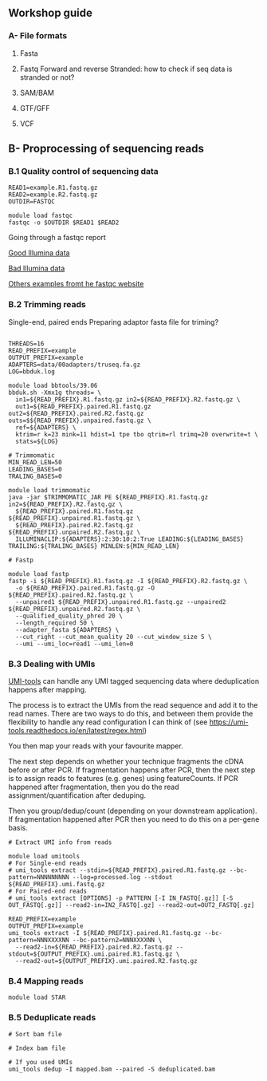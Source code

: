 ## Workshop guide

### A- File formats

1. Fasta
2. Fastq
  Forward and reverse
  Stranded: how to check if seq data is stranded or not?
  
4. SAM/BAM
5. GTF/GFF
6. VCF

## B- Proprocessing of sequencing reads
### B.1 Quality control of sequencing data 
```
READ1=example.R1.fastq.gz
READ2=example.R2.fastq.gz
OUTDIR=FASTQC

module load fastqc
fastqc -o $OUTDIR $READ1 $READ2
```

Going through a fastqc report

[Good Illumina data](https://www.bioinformatics.babraham.ac.uk/projects/fastqc/good_sequence_short_fastqc.html)

[Bad Illumina data](https://www.bioinformatics.babraham.ac.uk/projects/fastqc/bad_sequence_fastqc.html)

[Others examples fromt he fastqc website](https://www.bioinformatics.babraham.ac.uk/projects/fastqc/)

### B.2 Trimming reads

Single-end, paired ends
Preparing adaptor fasta file for triming?
```

THREADS=16
READ_PREFIX=example
OUTPUT_PREFIX=example
ADAPTERS=data/00adapters/truseq.fa.gz
LOG=bbduk.log

module load bbtools/39.06
bbduk.sh -Xmx1g threads= \
  in1=${READ_PREFIX}.R1.fastq.gz in2=${READ_PREFIX}.R2.fastq.gz \
  out1=${READ_PREFIX}.paired.R1.fastq.gz out2=${READ_PREFIX}.paired.R2.fastq.gz outs=$${READ_PREFIX}.unpaired.fastq.gz \
  ref=${ADAPTERS} \
  ktrim=r k=23 mink=11 hdist=1 tpe tbo qtrim=rl trimq=20 overwrite=t \
  stats=${LOG}

# Trimmomatic
MIN_READ_LEN=50
LEADING_BASES=0
TRALING_BASES=0

module load trimmomatic
java -jar $TRIMMOMATIC_JAR PE ${READ_PREFIX}.R1.fastq.gz in2=${READ_PREFIX}.R2.fastq.gz \
  ${READ_PREFIX}.paired.R1.fastq.gz ${READ_PREFIX}.unpaired.R1.fastq.gz \
  ${READ_PREFIX}.paired.R2.fastq.gz ${READ_PREFIX}.unpaired.R2.fastq.gz \
  ILLUMINACLIP:${ADAPTERS}:2:30:10:2:True LEADING:${LEADING_BASES} TRAILING:${TRALING_BASES} MINLEN:${MIN_READ_LEN}

# Fastp

module load fastp
fastp -i ${READ_PREFIX}.R1.fastq.gz -I ${READ_PREFIX}.R2.fastq.gz \
  -o ${READ_PREFIX}.paired.R1.fastq.gz -O ${READ_PREFIX}.paired.R2.fastq.gz \
  --unpaired1 ${READ_PREFIX}.unpaired.R1.fastq.gz --unpaired2 ${READ_PREFIX}.unpaired.R2.fastq.gz \
  --qualified_quality_phred 20 \
  --length_required 50 \
  --adapter_fasta ${ADAPTERS} \
  --cut_right --cut_mean_quality 20 --cut_window_size 5 \
  --umi --umi_loc=read1 --umi_len=0
```

### B.3 Dealing with UMIs


[UMI-tools](https://umi-tools.readthedocs.io/en/latest/index.html) can handle any UMI tagged sequencing data where deduplication happens after mapping.

The process is to extract the UMIs from the read sequence and add it to the read names. There are two ways to do this, and between them provide the flexibility to handle any read configuration I can think of (see https://umi-tools.readthedocs.io/en/latest/regex.html)

You then map your reads with your favourite mapper.

The next step depends on whether your technique fragments the cDNA before or after PCR. If fragmentation happens after PCR, then the next step is to assign reads to features (e.g. genes) using featureCounts. If PCR happened after fragmentation, then you do the read assignment/quantification after deduping.

Then you group/dedup/count (depending on your downstream application). If fragmentation happened after PCR then you need to do this on a per-gene basis.

```
# Extract UMI info from reads

module load umitools
# For Single-end reads
# umi_tools extract --stdin=${READ_PREFIX}.paired.R1.fastq.gz --bc-pattern=NNNNNNNNN --log=processed.log --stdout ${READ_PREFIX}.umi.fastq.gz 
# For Paired-end reads
# umi_tools extract [OPTIONS] -p PATTERN [-I IN_FASTQ[.gz]] [-S OUT_FASTQ[.gz]] --read2-in=IN2_FASTQ[.gz] --read2-out=OUT2_FASTQ[.gz]

READ_PREFIX=example
OUTPUT_PREFIX=example
umi_tools extract -I ${READ_PREFIX}.paired.R1.fastq.gz --bc-pattern=NNNXXXXNN --bc-pattern2=NNNXXXXNN \ 
  --read2-in=${READ_PREFIX}.paired.R2.fastq.gz --stdout=${OUTPUT_PREFIX}.umi.paired.R1.fastq.gz \
  --read2-out=${OUTPUT_PREFIX}.umi.paired.R2.fastq.gz
```

### B.4 Mapping reads 

```
module load STAR

```

### B.5 Deduplicate reads
```
# Sort bam file

# Index bam file

# If you used UMIs
umi_tools dedup -I mapped.bam --paired -S deduplicated.bam

```
